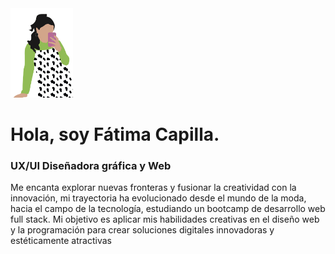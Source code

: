  <img src="https://github.com/FatimaCapilla/FatimaCapilla-Portfolio/blob/main/src/assets/ilustracion-fatima-capilla.png?raw=true" width="100">
<h1>Hola, soy Fátima Capilla.</h1>
<h3>UX/UI Diseñadora gráfica y Web</h3>
<p>Me encanta explorar nuevas fronteras y fusionar la creatividad con la innovación, mi trayectoria ha evolucionado desde el mundo de la moda, hacia el campo de la tecnología, estudiando un bootcamp de desarrollo web full stack. Mi objetivo es aplicar mis habilidades creativas en el diseño web y la programación para crear soluciones digitales innovadoras y estéticamente atractivas</p>
